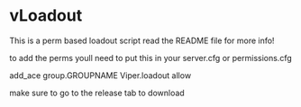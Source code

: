 # vLoadout
This is a perm based loadout script read the README file for more info!

to add the perms youll need to put this in your server.cfg or permissions.cfg

add_ace group.GROUPNAME Viper.loadout allow

make sure to go to the release tab to download

